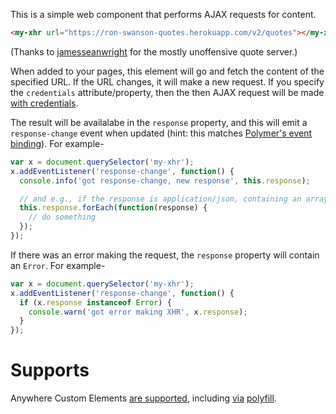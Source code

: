 This is a simple web component that performs AJAX requests for content.

```html
<my-xhr url="https://ron-swanson-quotes.herokuapp.com/v2/quotes"></my-xhr>
```

(Thanks to [jamesseanwright](https://github.com/jamesseanwright/ron-swanson-quotes) for the mostly unoffensive quote server.)

When added to your pages, this element will go and fetch the content of the specified URL.
If the URL changes, it will make a new request.
If you specify the `credentials` attribute/property, then the then AJAX request will be made [with credentials](https://developer.mozilla.org/en-US/docs/Web/API/XMLHttpRequest/withCredentials).

The result will be availalabe in the `response` property, and this will emit a `response-change` event when updated (hint: this matches [Polymer's event binding](https://www.polymer-project.org/1.0/docs/devguide/data-binding#property-notification)).
For example-

```js
var x = document.querySelector('my-xhr');
x.addEventListener('response-change', function() {
  console.info('got response-change, new response', this.response);

  // and e.g., if the response is application/json, containing an array...
  this.response.forEach(function(response) {
    // do something
  });
});
```

If there was an error making the request, the `response` property will contain an `Error`.
For example-

```js
var x = document.querySelector('my-xhr');
x.addEventListener('response-change', function() {
  if (x.response instanceof Error) {
    console.warn('got error making XHR', x.response);
  }
});
```

# Supports

Anywhere Custom Elements [are supported](http://caniuse.com/#feat=custom-elements), including [via](https://github.com/WebReflection/document-register-element) [polyfill](https://github.com/WebComponents/webcomponentsjs).

